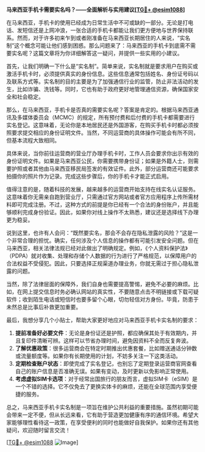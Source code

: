 **马来西亚手机卡需要实名吗？——全面解析与实用建议[[TG💪+ @esim1088](https://t.me/s/esim1088)]**

在马来西亚，手机卡的使用已经成为日常生活中不可或缺的一部分。无论是打电话、发短信还是上网冲浪，一张合适的手机卡都能让我们更方便地与世界保持联系。然而，对于许多初来乍到或者刚准备在马来西亚长期居住的人来说，“实名制”这个概念可能让他们感到困惑。那么问题来了：马来西亚的手机卡到底需不需要实名呢？这篇文章将为你详细解答这一疑问，并提供一些实用的小建议。

首先，让我们明确一下什么是“实名制”。简单来说，实名制就是要求用户在购买或激活手机卡时，必须提供真实的身份信息。这些信息通常包括姓名、身份证号码以及联系方式等。实名制的目的主要是为了加强通信行业的监管，防止非法活动的发生，比如诈骗、洗钱等。同时，它也有助于政府更好地管理通信资源，确保国家安全和社会稳定。

那么，在马来西亚，手机卡是否真的需要实名呢？答案是肯定的。根据马来西亚通讯及多媒体委员会（MCMC）的规定，所有预付费和后付费的手机卡都需要进行实名登记。这意味着，无论你是本地居民还是外国游客，在购买手机卡时都必须按照要求提交相应的身份证明文件。当然，不同运营商的具体操作可能会有所不同，但基本流程大致相同。

具体来说，当你前往运营商的营业厅办理手机卡时，工作人员会要求你出示有效的身份证明文件。如果是马来西亚公民，你需要携带身份证；如果是外籍人士，则需要护照或者其他由马来西亚移民局签发的有效证件。此外，部分运营商还可能要求拍摄你的照片作为记录。完成这些步骤后，你的手机卡才能正式启用。

值得注意的是，随着科技的发展，越来越多的运营商开始支持在线实名认证服务。这意味着你无需亲自跑到营业厅，只需通过官方网站或者官方应用程序上传所需材料即可完成注册。不过，这种方式的前提是你已经有一个合法的身份账户，并且能够顺利完成身份验证。因此，如果你对线上操作不太熟悉，建议还是选择线下办理更为稳妥。

说到这里，也许有人会问：“既然要实名，那会不会存在隐私泄露的风险？”这是一个非常合理的担忧。确实，任何涉及个人信息的操作都有可能引发安全问题。但在马来西亚，相关法律法规已经对此做出了明确规定。例如，《个人资料保护法》（PDPA）就对收集、处理和存储个人数据的行为进行了严格规范，以保障用户的合法权益不受侵犯。因此，只要选择正规渠道办理业务，你就无需过于担心隐私泄露的问题。

当然，除了法律层面的保障外，我们自身也需要提高警惕，避免不必要的麻烦。比如，在网上提交信息时务必确认网站的真实性，不要随意点击不明链接或下载可疑软件；收到陌生电话或短信时也要多留个心眼，切勿轻信对方身份。毕竟，防患于未然总是比事后补救更加重要。

最后，我想分享几个小贴士，帮助大家更好地应对马来西亚手机卡实名制的要求：

1. **提前准备好必要文件**：无论是身份证还是护照，都应确保其处于有效期内，并且复印件清晰可辨。这样可以节省办理时间，避免因资料不全而反复奔波。
2. **了解优惠政策**：很多运营商会在特定时期推出优惠套餐，比如赠送通话分钟数或流量额度等。如果你有长期使用的计划，不妨多关注一下这类活动。
3. **定期检查账户状态**：即使完成了实名登记，也别忘了定期登录运营商官网查看自己的账户信息是否准确无误。如果有变动，及时更新以免影响正常使用。
4. **考虑虚拟SIM卡选项**：对于经常出国旅行的朋友而言，虚拟SIM卡（eSIM）是一个不错的选择。它不仅免去了更换实体卡的麻烦，还能在全球范围内享受便捷的服务。

总之，马来西亚手机卡实名制是一项旨在维护公共利益的重要措施。虽然初期可能会带来一定不便，但从长远来看，它有助于营造更加健康有序的通信环境。希望大家能够理性看待这一政策，在享受便利的同时也能做好自我保护。如果你还有其他疑问，欢迎随时留言交流！

[[TG💪+ @esim1088](https://t.me/s/esim1088) ![Image](https://i.postimg.cc/4NQfJmqS/Snipaste-2025-05-13-00-14-12.png)]